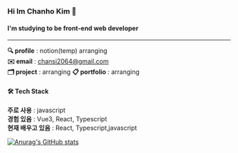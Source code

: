 ### Hi Im Chanho Kim 👋   
#### I'm studying to be front-end web developer
<hr />    


**🔍 profile** : notion(temp) arranging  
**✉️ email** : chansi2064@gmail.com   
**🗂 project** : arranging
**📋 portfolio** : arranging
   
#### 🛠 Tech Stack
**주로 사용** : javascript   
**경험 있음** : Vue3, React, Typescript   
**현재 배우고 있음** : React, Typescript,javascript


[![Anurag's GitHub stats](https://github-readme-stats.vercel.app/api?username=iWDNN&show_icons=true&theme=radical)](https://github.com/iWDNN)
